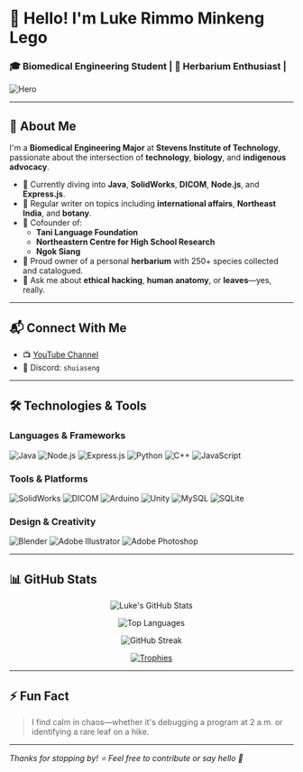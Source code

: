 # 👋 Hello! I'm Luke Rimmo Minkeng Lego

### 🎓 Biomedical Engineering Student | 🌿 Herbarium Enthusiast | 

![Hero](https://user-images.githubusercontent.com/yourusername/yourrepository/master/assets/coding.gif)

---

## 🚀 About Me

I'm a **Biomedical Engineering Major** at **Stevens Institute of Technology**, passionate about the intersection of **technology**, **biology**, and **indigenous advocacy**.

- 🧬 Currently diving into **Java**, **SolidWorks**, **DICOM**, **Node.js**, and **Express.js**.
- 📝 Regular writer on topics including **international affairs**, **Northeast India**, and **botany**.
- 🌱 Cofounder of:
  - **Tani Language Foundation**
  - **Northeastern Centre for High School Research**
  - **Ngok Siang**
- 🌿 Proud owner of a personal **herbarium** with 250+ species collected and catalogued.
- 💬 Ask me about **ethical hacking**, **human anatomy**, or **leaves**—yes, really.

---

## 📬 Connect With Me

- 📺 [YouTube Channel](https://www.youtube.com/channel/ucqr_k5dn5hsc2okdjoqanmq)
- 💬 Discord: `shuiaseng`

---

## 🛠️ Technologies & Tools

### Languages & Frameworks

![Java](https://img.shields.io/badge/Java-ED8B00?style=for-the-badge&logo=java&logoColor=white)
![Node.js](https://img.shields.io/badge/Node.js-339933?style=for-the-badge&logo=nodedotjs&logoColor=white)
![Express.js](https://img.shields.io/badge/Express.js-000000?style=for-the-badge&logo=express&logoColor=white)
![Python](https://img.shields.io/badge/Python-3776AB?style=for-the-badge&logo=python&logoColor=white)
![C++](https://img.shields.io/badge/C++-00599C?style=for-the-badge&logo=cplusplus&logoColor=white)
![JavaScript](https://img.shields.io/badge/JavaScript-F7DF1E?style=for-the-badge&logo=javascript&logoColor=black)

### Tools & Platforms

![SolidWorks](https://img.shields.io/badge/SolidWorks-00599C?style=for-the-badge&logo=solidworks&logoColor=white)
![DICOM](https://img.shields.io/badge/DICOM-FF6F00?style=for-the-badge&logo=dicom&logoColor=white)
![Arduino](https://img.shields.io/badge/Arduino-00979D?style=for-the-badge&logo=arduino&logoColor=white)
![Unity](https://img.shields.io/badge/Unity-100000?style=for-the-badge&logo=unity&logoColor=white)
![MySQL](https://img.shields.io/badge/MySQL-00000F?style=for-the-badge&logo=mysql&logoColor=white)
![SQLite](https://img.shields.io/badge/SQLite-07405E?style=for-the-badge&logo=sqlite&logoColor=white)

### Design & Creativity

![Blender](https://img.shields.io/badge/Blender-F5792A?style=for-the-badge&logo=blender&logoColor=white)
![Adobe Illustrator](https://img.shields.io/badge/Illustrator-FF9A00?style=for-the-badge&logo=adobeillustrator&logoColor=white)
![Adobe Photoshop](https://img.shields.io/badge/Photoshop-31A8FF?style=for-the-badge&logo=adobephotoshop&logoColor=white)

---

## 📊 GitHub Stats

<p align="center">
  <img src="https://github-readme-stats.vercel.app/api?username=TasumLuke&show_icons=true&theme=radical" alt="Luke's GitHub Stats" />
</p>
<p align="center">
  <img src="https://github-readme-stats.vercel.app/api/top-langs/?username=TasumLuke&layout=compact&theme=radical" alt="Top Languages" />
</p>
<p align="center">
  <img src="https://github-readme-streak-stats.herokuapp.com/?user=TasumLuke&theme=radical" alt="GitHub Streak" />
</p>
<p align="center">
  <a href="https://github.com/ryo-ma/github-profile-trophy">
    <img src="https://github-profile-trophy.vercel.app/?username=TasumLuke&theme=radical" alt="Trophies" />
  </a>
</p>

---

## ⚡ Fun Fact

> I find calm in chaos—whether it's debugging a program at 2 a.m. or identifying a rare leaf on a hike.

---

_Thanks for stopping by! ⭐ Feel free to contribute or say hello 👋_
